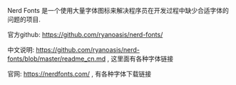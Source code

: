 
Nerd Fonts 是一个使用大量字体图标来解决程序员在开发过程中缺少合适字体的问题的项目. 

官方github: https://github.com/ryanoasis/nerd-fonts/ 

中文说明: https://github.com/ryanoasis/nerd-fonts/blob/master/readme_cn.md , 这里面有各种字体链接

官网: https://nerdfonts.com/ , 有各种字体下载链接